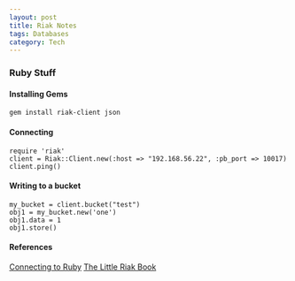 ```yaml
---
layout: post
title: Riak Notes
tags: Databases
category: Tech
---
```


### Ruby Stuff ###

#### Installing Gems ####

~~~
gem install riak-client json
~~~

#### Connecting ####

~~~
require 'riak'
client = Riak::Client.new(:host => "192.168.56.22", :pb_port => 10017)
client.ping()
~~~

#### Writing to a bucket ####

~~~
my_bucket = client.bucket("test")
obj1 = my_bucket.new('one')
obj1.data = 1
obj1.store()
~~~

#### References ####

[Connecting to Ruby](https://github.com/basho/riak-ruby-client/wiki/Connecting-to-Riak)
[The Little Riak Book](http://littleriakbook.com/)

